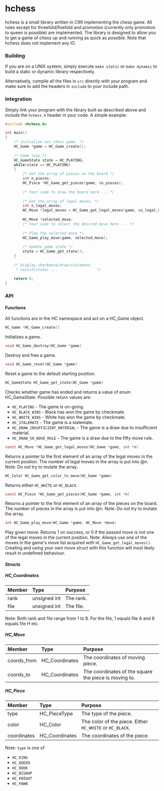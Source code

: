 # hchess

hchess is a small library written in C99 implementing the chess game.
All rules except for threefold/fivefold and promotion (currently only promotion to queen is possible) are implemented.
The library is designed to allow you to get a game of chess up and running as quick as possible. Note that hchess does
not implement any IO.

### Building

If you are on a UNIX system, simply execute
`make static` or `make dynamic`
to build a static or dynamic library respectively.


Alternatively, compile all the files in `src` directly with your program and make sure to 
add the headers in `include` to your include path.


### Integration
Simply link your program with the library built as described above and include the `hchess.h` header in your code.
A simple example:
```c
#include <hchess.h>

int main()
{
	/* Initialize our chess game. */
	HC_Game *game = HC_Game_create();
	
	/* Game loop */
	HC_GameState state = HC_PLAYING;
	while(state == HC_PLAYING)
	{
		/* Get the array of pieces on the board */
		int n_pieces;
		HC_Piece *HC_Game_get_pieces(game, &n_pieces);
		
		/* Your code to draw the board here ... */
	
		/* Get the array of legal moves. */
		int n_legal_moves;
		HC_Move *legal_moves = HC_Game_get_legal_moves(game, &n_legal_moves);
		
		HC_Move *selected_move;
		/* Your code to select the desired move here ... */
		
		/* Play the selected move */
		HC_Game_play_move(game, selected_move);
		
		/* Update game state */
		state = HC_Game_get_state();
	}
	
	/* Display checkmate/draw/stalemate 
	 * switch(state) ...                  */
	
	return 0;
}
```

### API
#### Functions

All functions are in the HC namespace and act on a HC_Game object. 


```c 
HC_Game *HC_Game_create()
``` 
Initializes a game.


```c 
void HC_Game_destroy(HC_Game *game)
```
Destroy and free a game.


```c
void HC_Game_reset(HC_Game *game)
```
Reset a game to the default starting position.


```c
HC_GameState HC_Game_get_state(HC_Game *game)
```
Checks whether game has ended and returns a value of enum HC_GameState.
Possible return values are:
* `HC_PLAYING` - The game is on-going.
* `HC_BLACK_WINS` - Black has won the game by checkmate.
* `HC_WHITE_WINS` - White has won the game by checkmate.
* `HC_STALEMATE` - The game is a stalemate.
* `HC_DRAW_INSUFFICIENT_MATERIAL` - The game is a draw due to insufficient material.
* `HC_DRAW_50_NOVE_RULE` - The game is a draw due to the fifty move rule.


```c
const HC_Move *HC_Game_get_legal_moves(HC_Game *game, int *n)
``` 
Returns a pointer to the first element of an array of the legal moves in the current position.
The number of legal moves in the array is put into @n.
Note: Do *not* try to mutate the array.


```c
HC_Color HC_Game_get_color_to_move(HC_Game *game)
```
Returns either `HC_WHITE` or `HC_BLACK`.

```c
const HC_Piece *HC_Game_get_pieces(HC_Game *game, int *n)
```
Returns a pointer to the first element of an array of the pieces on the board.
The number of pieces in the array is put into @n.
Note: Do *not* try to mutate the array.


```c
int HC_Game_play_move(HC_Game *game, HC_Move *move)
```
Play given move.
Returns 1 on success, or 0 if the passed move is not one of the legal moves in the current position.
Note: *Always* use one of the moves in the game's move list acquired with `HC_Game_get_legal_moves()`.
Creating and using your own move struct with this function will most likely result in undefined behaviour.


#### Structs

##### HC_Coordinates
 Member        |  Type       	|Purpose       
 :------------ | :--------   	| :-------------
 rank	       | unsigned int	| The rank.
 file           | unsigned int	 | The file.
 
 Note: Both rank and file range from 1 to 8. For the file, 1 equals file A and 8 equals file H etc.
 
##### HC_Move
 Member        |  Type       	|Purpose       
 :------------ | :--------   	| :-------------
 coords_from   | HC_Coordinates	| The coordinates of moving piece.
 coords_to     | HC_Coordinates | The coordinates of the square the piece is moving to.
 
##### HC_Piece
 Member        	|  Type       		|Purpose       
 :------------ 	| :--------   		| :-------------
 type			| HC_PieceType		| The type of the piece.
 color			| HC_Color			| The color of the piece. Either `HC_WHITE` or `HC_BLACK`.
 coordinates   	| HC_Coordinates	| The coordinates of the piece.
				
Note: `type` is one of 
* `HC_KING`
* `HC_QUEEN`
* `HC_ROOK` 
* `HC_BISHOP`
* `HC_KNIGHT`
* `HC_PAWN`
